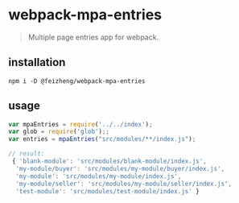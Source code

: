 # webpack-mpa-entries
> Multiple page entries app for webpack.


## installation
```shell
npm i -D @feizheng/webpack-mpa-entries
```

## usage

```js
var mpaEntries = require('../../index');
var glob = require('glob');;
var entries = mpaEntries("src/modules/**/index.js");

// result:
 { 'blank-module': 'src/modules/blank-module/index.js',
  'my-module/buyer': 'src/modules/my-module/buyer/index.js',
  'my-module': 'src/modules/my-module/index.js',
  'my-module/seller': 'src/modules/my-module/seller/index.js',
  'test-module': 'src/modules/test-module/index.js' }

```
